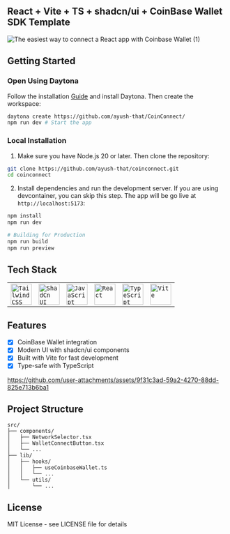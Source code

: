 ## React + Vite + TS + shadcn/ui + CoinBase Wallet SDK Template

![The easiest way to connect a React app with Coinbase Wallet (1)](https://github.com/user-attachments/assets/b480cefe-f955-42c7-85d8-d379f516b14c)

## Getting Started

### Open Using Daytona

Follow the installation [Guide](https://www.daytona.io/docs/installation/installation/) and install Daytona. Then create the workspace:

   ```bash
   daytona create https://github.com/ayush-that/CoinConnect/
   npm run dev # Start the app
   ```


### Local Installation

1. Make sure you have Node.js 20 or later. Then clone the repository:

```bash
git clone https://github.com/ayush-that/coinconnect.git
cd coinconnect
```

2. Install dependencies and run the development server. If you are using devcontainer, you can skip this step. The app will be go live at `http://localhost:5173`:

```bash
npm install
npm run dev

# Building for Production
npm run build
npm run preview
```

## Tech Stack

<div align="center">
	<table>
		<tr>
			<td><code><img width="48" src="https://user-images.githubusercontent.com/25181517/202896760-337261ed-ee92-4979-84c4-d4b829c7355d.png" alt="Tailwind CSS" title="Tailwind CSS"/></code></td>
			<td><code><img width="48" src="https://github.com/user-attachments/assets/e4bd419a-2a4a-459a-ba9a-d3324e693c4d" alt="ShadCn UI" title="ShadCn UI"/></code></td>
			<td><code><img width="48" src="https://user-images.githubusercontent.com/25181517/117447155-6a868a00-af3d-11eb-9cfe-245df15c9f3f.png" alt="JavaScript" title="JavaScript"/></code></td>
			<td><code><img width="48" src="https://user-images.githubusercontent.com/25181517/183897015-94a058a6-b86e-4e42-a37f-bf92061753e5.png" alt="React" title="React"/></code></td>
			<td><code><img width="48" src="https://user-images.githubusercontent.com/25181517/183890598-19a0ac2d-e88a-4005-a8df-1ee36782fde1.png" alt="TypeScript" title="TypeScript"/></code></td>
			<td><code><img width="48" src="https://github-production-user-asset-6210df.s3.amazonaws.com/62091613/261395532-b40892ef-efb8-4b0e-a6b5-d1cfc2f3fc35.png" alt="Vite" title="Vite"/></code></td>
		</tr>
	</table>
</div>

## Features

- [x] CoinBase Wallet integration
- [x] Modern UI with shadcn/ui components
- [x] Built with Vite for fast development
- [x] Type-safe with TypeScript

https://github.com/user-attachments/assets/9f31c3ad-59a2-4270-88dd-825e713b6ba1

## Project Structure

```
src/
├── components/
│   ├── NetworkSelector.tsx
│   ├── WalletConnectButton.tsx
│   └── ...
├── lib/
│   ├── hooks/
│   │   ├── useCoinbaseWallet.ts
│   │   └── ...
│   └── utils/
│       └── ...
```

## License

MIT License - see LICENSE file for details
